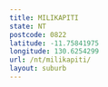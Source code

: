 ```yaml
---
title: MILIKAPITI
state: NT
postcode: 0822
latitude: -11.75841975
longitude: 130.6254299
url: /nt/milikapiti/
layout: suburb
---
```

